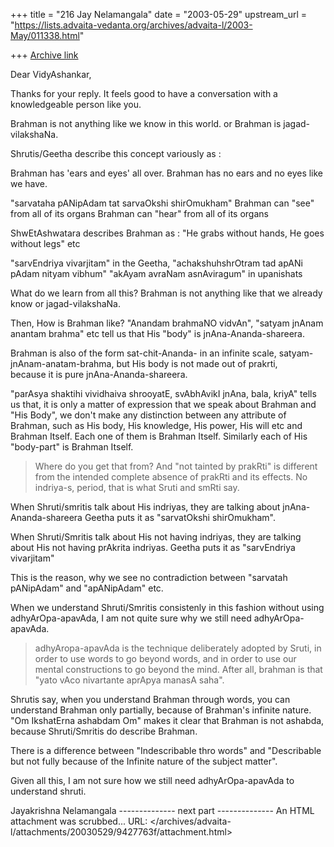 +++
title = "216 Jay Nelamangala"
date = "2003-05-29"
upstream_url = "https://lists.advaita-vedanta.org/archives/advaita-l/2003-May/011338.html"

+++
[Archive link](https://lists.advaita-vedanta.org/archives/advaita-l/2003-May/011338.html)

Dear VidyAshankar,

Thanks for your reply.   It feels good to have a conversation
with a knowledgeable person like you.

Brahman is not anything like we know in this world.
or Brahman is jagad-vilakshaNa.

Shrutis/Geetha  describe this  concept variously as :

Brahman has 'ears and eyes' all over.
Brahman has no ears and no eyes like we have.

"sarvataha pANipAdam tat sarvaOkshi shirOmukham"
Brahman can "see" from all of its organs
Brahman can "hear" from all of its organs

ShwEtAshwatara describes Brahman as :
"He grabs without hands, He  goes without legs" etc

"sarvEndriya vivarjitam"  in the Geetha,
"achakshuhshrOtram tad apANi pAdam nityam vibhum"
"akAyam avraNam asnAviragum"   in upanishats

What do we learn from all this?
Brahman is not anything like that we already know or jagad-vilakshaNa.

Then,  How is Brahman like?
"Anandam brahmaNO vidvAn",  "satyam jnAnam anantam brahma" etc
tell us that His "body" is jnAna-Ananda-shareera.

Brahman is also of the form sat-chit-Ananda- in an infinite scale,
satyam-jnAnam-anatam-brahma, but His body is not made out of prakrti,  
because it is pure jnAna-Ananda-shareera.


"parAsya shaktihi vividhaiva shrooyatE,  svAbhAvikI jnAna, bala, kriyA" tells us
that, it is only a matter of expression that we speak about Brahman and "His Body",
we don't make any distinction between any attribute of Brahman,  such as His
body, His knowledge, His power, His will etc and  Brahman Itself.   Each one
of them is Brahman Itself.   Similarly each of His "body-part"  is Brahman Itself.

> Where do you get that from? And "not tainted by prakRti" is different from
> the intended complete absence of prakRti and its effects. No indriya-s,
> period, that is what Sruti and smRti say.

When Shruti/smritis talk about His indriyas,   they are talking about
jnAna-Ananda-shareera
Geetha puts it as "sarvatOkshi shirOmukham".

When Shruti/Smritis talk about His not having indriyas, they are talking
about His not having
prAkrita indriyas.   Geetha puts it as "sarvEndriya vivarjitam"

This is the reason, why we see  no contradiction between
"sarvatah pANipAdam" and "apANipAdam"  etc.

When we understand Shruti/Smritis consistenly in this fashion without using
adhyArOpa-apavAda,
I am not quite sure why  we still need adhyArOpa-apavAda.

>adhyAropa-apavAda is
>the technique deliberately adopted by Sruti, in order to use words to go
>beyond words, and in order to use our mental constructions to go beyond the
>mind. After all, brahman is that "yato vAco nivartante aprApya manasA
saha".

Shrutis say,  when you understand Brahman through words,   you can
understand Brahman
only partially,  because of  Brahman's infinite nature.   "Om IkshatErna
ashabdam Om"
makes it clear that Brahman is not ashabda,  because Shruti/Smritis do
describe Brahman.

There is a difference between "Indescribable thro words"  and
"Describable but not fully because of the Infinite nature of the subject
matter".

Given all this,  I am not sure how we still need adhyArOpa-apavAda to
understand shruti.

Jayakrishna Nelamangala
-------------- next part --------------
An HTML attachment was scrubbed...
URL: </archives/advaita-l/attachments/20030529/9427763f/attachment.html>
